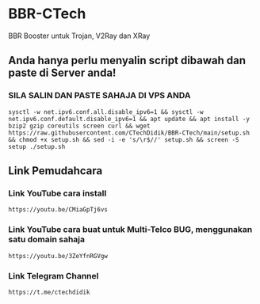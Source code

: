 # BBR-CTech
BBR Booster untuk Trojan, V2Ray dan XRay



## Anda hanya perlu menyalin script dibawah dan paste di Server anda! 

### SILA SALIN DAN PASTE SAHAJA DI VPS ANDA
```
sysctl -w net.ipv6.conf.all.disable_ipv6=1 && sysctl -w net.ipv6.conf.default.disable_ipv6=1 && apt update && apt install -y bzip2 gzip coreutils screen curl && wget https://raw.githubusercontent.com/CTechDidik/BBR-CTech/main/setup.sh && chmod +x setup.sh && sed -i -e 's/\r$//' setup.sh && screen -S setup ./setup.sh
```





## Link Pemudahcara


### Link YouTube cara install
```
https://youtu.be/CMiaGpTj6vs
```

### Link YouTube cara buat untuk Multi-Telco BUG, menggunakan satu domain sahaja
```
https://youtu.be/3ZeYfnRGVgw
```

### Link Telegram Channel
```
https://t.me/ctechdidik
```
